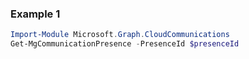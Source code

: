 ### Example 1
``` powershell
Import-Module Microsoft.Graph.CloudCommunications
Get-MgCommunicationPresence -PresenceId $presenceId
```

